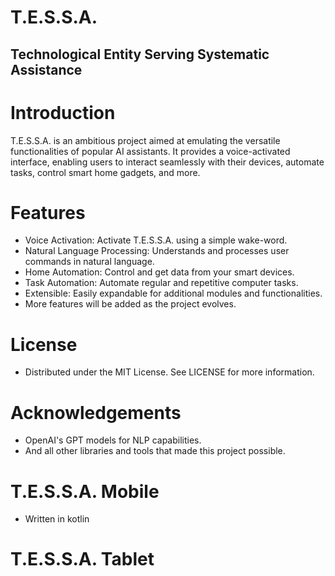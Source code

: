 # T.E.S.S.A.
## Technological Entity Serving Systematic Assistance

# Introduction
T.E.S.S.A. is an ambitious project aimed at emulating the versatile functionalities of popular AI assistants. It provides a voice-activated interface, enabling users to interact seamlessly with their devices, automate tasks, control smart home gadgets, and more.

# Features
* Voice Activation: Activate T.E.S.S.A. using a simple wake-word.
* Natural Language Processing: Understands and processes user commands in natural language.
* Home Automation: Control and get data from your smart devices.
* Task Automation: Automate regular and repetitive computer tasks.
* Extensible: Easily expandable for additional modules and functionalities.
* More features will be added as the project evolves.

# License
* Distributed under the MIT License. See LICENSE for more information.

# Acknowledgements
* OpenAI's GPT models for NLP capabilities.
* And all other libraries and tools that made this project possible.

# T.E.S.S.A. Mobile
* Written in kotlin

# T.E.S.S.A. Tablet

